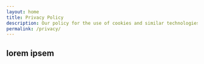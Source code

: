```yaml
---
layout: home
title: Privacy Policy
description: Our policy for the use of cookies and similar technologies and how , and for what purposes, we may collect and process your personal information when you visit the Ranges web site.
permalink: /privacy/
---
```


## lorem ipsem
